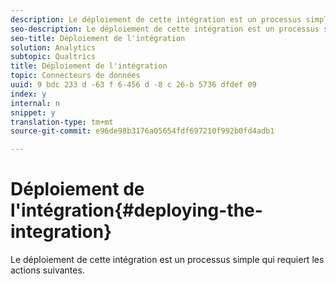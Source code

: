 ```yaml
---
description: Le déploiement de cette intégration est un processus simple qui requiert les actions suivantes.
seo-description: Le déploiement de cette intégration est un processus simple qui requiert les actions suivantes.
seo-title: Déploiement de l'intégration
solution: Analytics
subtopic: Qualtrics
title: Déploiement de l'intégration
topic: Connecteurs de données
uuid: 9 bdc 233 d -63 f 6-456 d -8 c 26-b 5736 dfdef 09
index: y
internal: n
snippet: y
translation-type: tm+mt
source-git-commit: e96de98b3176a05654fdf697210f992b0fd4adb1

---
```



# Déploiement de l'intégration{#deploying-the-integration}

Le déploiement de cette intégration est un processus simple qui requiert les actions suivantes.

